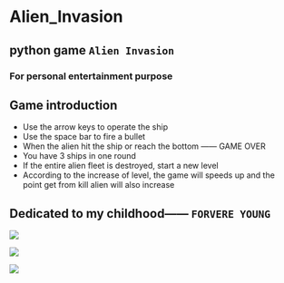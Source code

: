 # Alien_Invasion
## python game ``Alien Invasion``
### For personal entertainment purpose

## Game introduction
* Use the arrow keys to operate the ship
* Use the space bar to fire a bullet
* When the alien hit the ship or reach the bottom —— GAME OVER
* You have 3 ships in one round
* If the entire alien fleet is destroyed, start a new level
* According to the increase of level, the game will speeds up and the point get from kill alien will also increase

## Dedicated to my childhood—— `FORVERE YOUNG`

![](https://github.com/RunzeXU/Alien_Invasion/blob/master/images/gamecaptu1.JPG)

![](https://github.com/RunzeXU/Alien_Invasion/blob/master/images/gamecaptu2.JPG)

![](https://github.com/RunzeXU/Alien_Invasion/blob/master/images/gamecapture3.JPG)
